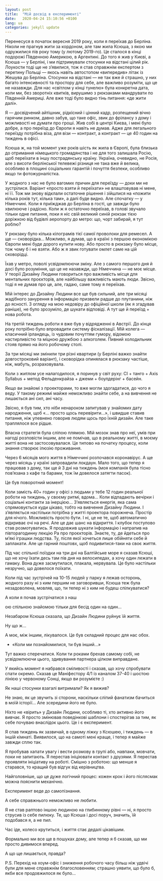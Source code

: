 ```yaml
---
layout: post
title:  "Мій досвід в експерименті"
date:   2020-04-24 15:10:56 +0100
lang: ua
categories: jekyll update
---
```


Перенесуся в початок вересня 2019 року, коли я переїхав до Берліна. Ніколи не прагнув жити за кордоном, але там жила Ксюша, з якою ми одружилися пів року тому (у лютому 2019-го). Це сталося в кінці подорожі Південною Америкою, в Аргентині. До того я жив у Києві, а Ксюша — у Берліні, і ми підтримували стосунки на відстані цілий рік. Лоукости тоді ще не з’явилися, тож я став справжнім експертом з перетину Польщі — якось навіть автостопом «випередив» літак із Жешува до Берліна. Стосунки на відстані — не так вже й страшно, у них багато інтенсивності та простору для себе, але важливо розуміти, що це не назавжди. Для нас «світлом у кінці тунелю» була конкретна дата, коли ми, без зворотніх квитків, вирушимо з рюкзаками мандрувати по Південній Америці. Але вже тоді було видно тінь питання: «де жити далі».

Я — досвідчений айтішник, рідкісний і цінний кадр, розпещений вічно гарячим ринком, давно забув, що таке офіс, звик до фрілансу з дому і можливості не думати про гроші. Жив собі в центрі Києва, і мені було добре, а про переїзд до Європи я навіть не думав. Адже для легального переїзду потрібна віза, для візи — контракт, а контракт — це 40 годин на тиждень в офісі.

Ксюша ж, на той момент уже років шість як жила в Європі, була близька до отримання німецького громадянства і не для того залишала Росію, щоб переїхати в іншу пострадянську країну. Україна, очевидно, не Росія, але з висоти берлінської телевежі різниця не така вже й велика, особливо в площині соціальних гарантій і почуття безпеки, особливо якщо ти фотожурналістка.

У жодного з нас не було вагомих причин для переїзду — доки ми не зустрілися. Варіант «просто взяти й переїхати» не влаштовував ні мене, ні її. Тож ми знову відклали остаточне рішення і зійшлися на «пожити кілька років тут, кілька там», а далі буде видно. Але спочатку — у Німеччині. Коли я приїжджав до Берліна в гості, це завжди було хвилююче і радісно. Коли ж я остаточно переїхав, в голові звучало тільки одне питання, поки я ніс свій великий синій рюкзак тією доріжкою від будівлі аеропорту до метро: що, чорт забирай, я тут роблю?

У рюкзаку було кілька кілограмів тієї самої проволоки для ремесел. А ще — сковорідка… Можливо, я думав, що в країні з першою економікою Європи мені буде дорого купити нову. Або просто в рюкзаку було місце, тож чому б і не взяти. Або ж я звик готувати омлет саме на цій сковорідці.

Їхав у метро, поволі усвідомлюючи зміну. Але з самого першого дня й досі було розуміння, що це не назавжди, що Німеччина — не моє місце. У теорії Дизайну Людини говориться про важливість місця для ментальних проєкторів, але найбільшу важливість мають люди. Звісно, тоді я не думав про це, але, гадаю, саме тому я переїхав.

Мій інтерес до Дизайну Людини все ще був сильний, але три місяці жадібного занурення в інформацію призвели радше до плутанини, ніж до ясності. З огляду на мою недовіру до офіційної школи (як я згадував раніше), не було зрозуміло, де шукати відповіді. А тут ще й переїзд + нова робота.

На третій тиждень роботи я вже був у відрядженні в Австрії. До кінця року потрібно було впровадити систему фіскалізації. Мій колега — класичний ірландець, із чудовим почуттям гумору, відомою настирливістю та міцною дружбою з алкоголем. Пивний холодильник стояв прямо на його робочому столі.

За три місяці ми змінили три різні квартири (у Берліні важко знайти довгостроковий варіант), і сковорідка опинялася в рюкзаку частіше, ніж, мабуть, розраховувала.

Коли з житлом усе налагодилося, я поринув у світ руху: CI + танго + Axis Syllabus + метод Фельденкрайза + джеми + боулдерінг + басейн.

Якщо ви знайомі з проекторами, то вже могли здогадатися, до чого я веду. У такому режимі майже неможливо знайти себе, а на вивчення не лишається ані сил, ані часу.

Звісно, я був тим, хто ніби ненароком запитував у знайомих дату народження, щоб «... просто щось перевірити...», і швидше ставив питання, ніж упевнено говорив людям щось про їхній дизайн. Але таке траплялося все рідше.

Власна стратегія була сліпою плямою. Мій мозок знав про неї, умів при нагоді розповісти іншим, але не помічав, що в реальному житті, в моєму житті вона не застосовувалася. Це типово на початку процесу, коли знання створює ілюзію проживання.

Через 6 місяців мого життя в Німеччині розпочався коронавірус. А ще через місяць у країні запровадили локдаун. Мало того, що тепер я працював з дому, так ще й 3 дні на тиждень (моя компанія була тісно пов’язана з кафе та барами, тож їм довелося затягти пасок).

Це був поворотний момент!

Коли замість 40+ годин у офісі з людьми у тебе 12 годин реальної роботи на тиждень, у своєму ритмі, вдома… Коли відпадають вечірки і соціальні контакти за інерцією… З’являється енергія, яка сама спрямовується куди цікаво, тобто на вивчення Дизайну Людини. І з’являється настільки потрібна у житті проектора порожнеча. Простір для нічого. Можливість просто бути. І ні, це не те, щоб автоматично відкриває очі на речі. Але це дає шанс на відкриття. І клубок поступово став розмотуватись. Я продовжив шукати інформацію і натрапив на півторагодинну лекцію Ра про проєкторів. Знаєте, ту, де йдеться про м’які іграшки людства. Ту, після якої хочеться лише обійняти себе й заплакати. Але це гарний поштовх, щоб подивитися-таки на своє життя.

Під час спільної поїздки на три дні на Балтійське море я сказав Ксюші, що не хочу їхати десь там пів дня на велосипедах, а хочу один лежати в гамаку. Вона дуже засмутилася, плакала, нервувала. Це було настільки незручно, що довелося поїхати.

Коли під час зустрічей на 10-15 людей у парку я лежав осторонь, жодного разу ні з ким першим не заговоривши, Ксюша теж була незадоволена, мовляв, що, ти тепер ні з ким не будеш спілкуватися?

А коли я почав зустрічатися з наш

ою спільною знайомою тільки для бесід один на один…

Незабаром Ксюша сказала, що Дизайн Людини руйнує їй життя.

Ну що ж…

А моє, між іншим, лікувалося. Це був складний процес для нас обох.

- «Коли ми познайомилися, ти був інший…»

Тут важко сперечатися. Коли ти роками брехав самому собі, не усвідомлюючи цього, здивування партнера цілком виправдане.

У якийсь момент я набрався сміливості і сказав, що хочу спробувати спати окремо. Сказав це Маніфестору 4/1 із каналом 37-40 і шостою лінією у червоному Сонці, якщо ви розумієте :)

Як наші стосунки взагалі витримали? Як я вижив?

Не знаю, як це звучить зі сторони, наскільки сліпий фанатизм бачиться в моїй історії… Але зсередини його не було.

Ніхто не «вірить» у Дизайн Людини, особливо ті, хто активно його вивчає. Я просто змінював поведінкові шаблони і спостерігав за тим, як себе почуваю внаслідок цього. Це і є експеримент.

Я спав тиждень як зазвичай, в одному ліжку з Ксюшею, і тиждень — в іншій кімнаті. Виявилося, що на самоті мені краще, і тепер я майже завжди сплю так.

Я пробував хапати увагу і вести розмову в групі або, навпаки, мовчати, поки не запитають. Я перестав ініціювати контакт з друзями. Я перестав проявляти ініціативу на роботі. Смішно з роботою: що менше я старався, то кращий був відгук від керівництва.

Найголовніше, що це дуже логічний процес: кожен крок і його післясмак можна пояснити механічно.

Експеримент веде до самопізнання.

А себе справжнього неможливо не любити.

Я не став раптово іншою людиною на глибинному рівні — ні, я просто струсив із себе пилюку. Те, що Ксюша і досі поруч, значить, їй подобався я, а не пил.

Час іде, колесо крутиться, і життя стає дедалі цікавішим.

Формально ми все ще в пошуках дому, але тепер я б сказав, що ми просто дивимося вперед.

А що ще лишається, правда?

P.S. Перехід на хоум-офіс і зниження робочого часу більш ніж удвічі були для мене справжнім благословенням; страшно уявити, що було б, якби все продовжилося як було…


[jekyll-docs]: https://jekyllrb.com/docs/home
[jekyll-gh]:   https://github.com/jekyll/jekyll
[jekyll-talk]: https://talk.jekyllrb.com/
